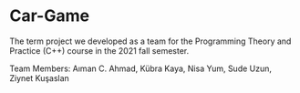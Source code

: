 # Car-Game
The term project we developed as a team for the Programming Theory and Practice (C++) course in the 2021 fall semester.

Team Members:
Aıman C. Ahmad, Kübra Kaya, Nisa Yum, Sude Uzun, Ziynet Kuşaslan
